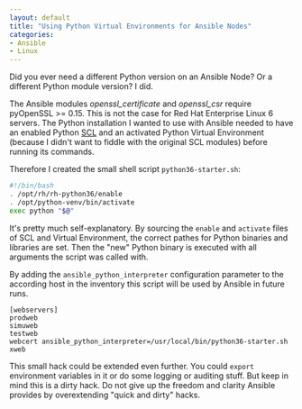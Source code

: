 ```yaml
---
layout: default
title: "Using Python Virtual Environments for Ansible Nodes"
categories:
- Ansible
- Linux
---
```


Did you ever need a different Python version on an Ansible Node? Or a different Python module version? I did.

The Ansible modules *openssl_certificate* and *openssl_csr* require pyOpenSSL >= 0.15. This is not the case for Red Hat Enterprise Linux 6 servers. The Python installation I wanted to use with Ansible needed to have an enabled Python [SCL](https://www.softwarecollections.org/en/) and an activated Python Virtual Environment (because I didn't want to fiddle with the original SCL modules) before running its commands.

Therefore I created the small shell script `python36-starter.sh`:

```bash
#!/bin/bash
. /opt/rh/rh-python36/enable
. /opt/python-venv/bin/activate
exec python "$@"
```

It's pretty much self-explanatory. By sourcing the `enable` and `activate` files of SCL and Virtual Environment, the correct pathes for Python binaries and libraries are set. Then the "new" Python binary is executed with all arguments the script was called with.

By adding the `ansible_python_interpreter` configuration parameter to the according host in the inventory this script will be used by Ansible in future runs.

```text
[webservers]
prodweb
simuweb
testweb
webcert ansible_python_interpreter=/usr/local/bin/python36-starter.sh
xweb
```

This small hack could be extended even further. You could `export` environment variables in it or do some logging or auditing stuff. But keep in mind this is a dirty hack. Do not give up the freedom and clarity Ansible provides by overextending "quick and dirty" hacks.